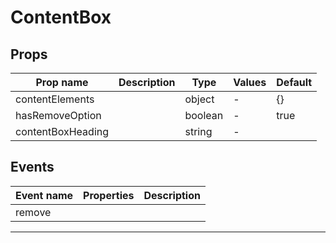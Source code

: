 # ContentBox

## Props

| Prop name         | Description | Type    | Values | Default |
| ----------------- | ----------- | ------- | ------ | ------- |
| contentElements   |             | object  | -      | {}      |
| hasRemoveOption   |             | boolean | -      | true    |
| contentBoxHeading |             | string  | -      |         |

## Events

| Event name | Properties | Description |
| ---------- | ---------- | ----------- |
| remove     |            |

---
